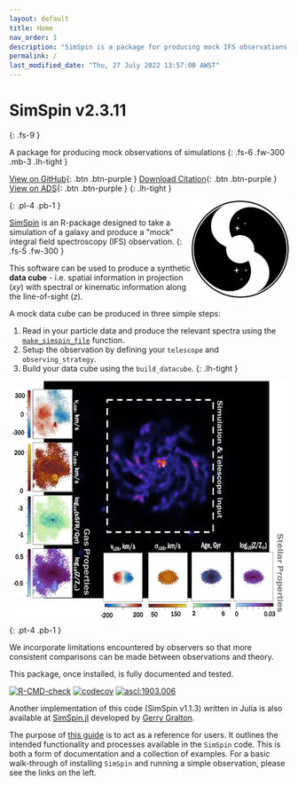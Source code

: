 ```yaml
---
layout: default
title: Home
nav_order: 1
description: "SimSpin is a package for producing mock IFS observations of galaxy simulations."
permalink: /
last_modified_date: "Thu, 27 July 2022 13:57:00 AWST"
---
```


# SimSpin v2.3.11 
{: .fs-9 }

A package for producing mock observations of simulations
{: .fs-6 .fw-300 .mb-3 .lh-tight }

[View on GitHub](https://github.com/kateharborne/SimSpin){: .btn .btn-purple }
[Download Citation](https://github.com/kateharborne/SimSpin/blob/master/CITATION.cff){: .btn .btn-purple }
[View on ADS](https://ui.adsabs.harvard.edu/abs/2019ascl.soft03006H/abstract){: .btn .btn-purple }
{: .lh-tight }

<img align="right" src="assets/images/logo.png" width="175" height="175" />
{: .pl-4 .pb-1 } 

[SimSpin](https://github.com/kateharborne/SimSpin) is an R-package designed to take a simulation of a galaxy and produce a "mock" integral field spectroscopy (IFS) observation.
{: .fs-5 .fw-300 }

This software can be used to produce a synthetic **data cube** - i.e. spatial information in projection (*xy*) with spectral or kinematic information along the line-of-sight (*z*). 

A mock data cube can be produced in three simple steps:

  1. Read in your particle data and produce the relevant spectra using the [`make_simspin_file`](docs/make_simspin_file) function.
  1. Setup the observation by defining your `telescope` and `observing_strategy`.
  1. Build your data cube using the `build_datacube`.
{: .lh-tight }

<img align="centre" src="assets/images/simspin_v2_wo_logo.png" width="600" height="438" />
{: .pt-4 .pb-1 } 

We incorporate limitations encountered by observers so that more consistent comparisons can be made between observations and theory.

This package, once installed, is fully documented and tested.

<!-- badges: start -->
<a href="https://github.com/kateharborne/SimSpin/actions"><img src="https://github.com/kateharborne/SimSpin/actions/workflows/r.yml/badge.svg" alt="R-CMD-check"/></a>
<a href="https://app.codecov.io/gh/kateharborne/SimSpin"><img src="https://codecov.io/gh/kateharborne/SimSpin/branch/master/graph/badge.svg?token=2T1BDWZYSV" alt="codecov"/></a>
<a href="https://ascl.net/1903.006"><img src="https://img.shields.io/badge/ascl-1903.006-blue.svg?colorB=262255" alt="ascl:1903.006" /></a>
<!-- badges: end -->

Another implementation of this code (SimSpin v1.1.3) written in Julia is also available at [SimSpin.jl](https://github.com/kateharborne/SimSpin.jl) developed by [Gerry Gralton](https://github.com/gerrygralton). 

The purpose of [this guide](https://kateharborne.github.io/SimSpin/) is to act as a reference for users. 
It outlines the intended functionality and processes available in the `SimSpin` code. 
This is both a form of documentation and a collection of examples. 
For a basic walk-through of installing `SimSpin` and running a simple observation, please see the links on the left. 
